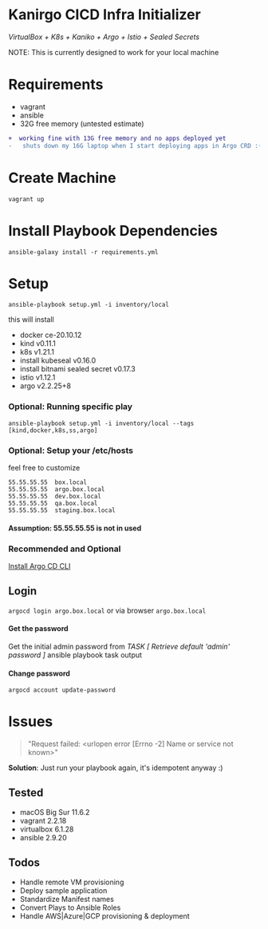 # Kanirgo CICD Infra Initializer

_VirtualBox + K8s + Kaniko + Argo + Istio + Sealed Secrets_

NOTE: This is currently designed to work for your local machine

# Requirements

- vagrant
- ansible 
- 32G free memory (untested estimate)

```diff
+  working fine with 13G free memory and no apps deployed yet
-   shuts down my 16G laptop when I start deploying apps in Argo CRD :(
```  

# Create Machine
`vagrant up`

# Install Playbook Dependencies
`ansible-galaxy install -r requirements.yml`

# Setup
`ansible-playbook setup.yml -i inventory/local`

this will install 
- docker ce-20.10.12
- kind v0.11.1 
- k8s v1.21.1
- install kubeseal v0.16.0
- install bitnami sealed secret v0.17.3
- istio v1.12.1
- argo v2.2.25+8


###  Optional: Running specific play

`ansible-playbook setup.yml -i inventory/local --tags [kind,docker,k8s,ss,argo]`

### Optional: Setup your /etc/hosts 
feel free to customize

    55.55.55.55  box.local
    55.55.55.55  argo.box.local
    55.55.55.55  dev.box.local
    55.55.55.55  qa.box.local
    55.55.55.55  staging.box.local
#### Assumption: 55.55.55.55 is not in used

### Recommended and Optional 
[Install Argo CD CLI](https://argo-cd.readthedocs.io/en/stable/cli_installation/)

## Login
`argocd login argo.box.local` or via browser `argo.box.local`

#### Get the password
Get the initial admin password from _TASK [ Retrieve default 'admin' password ]_ ansible playbook task output 

#### Change password
`argocd account update-password`

# Issues

> "Request failed: <urlopen error [Errno -2] Name or service not known>"


**Solution**: Just run your playbook again, it's idempotent anyway :)

## Tested
- macOS Big Sur 11.6.2
- vagrant 2.2.18
- virtualbox 6.1.28
- ansible 2.9.20

## Todos
- Handle remote VM provisioning
- Deploy sample application
- Standardize Manifest names
- Convert Plays to Ansible Roles
- Handle AWS|Azure|GCP provisioning & deployment

